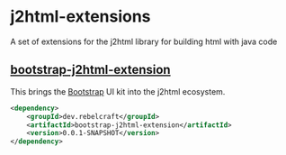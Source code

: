 # j2html-extensions

A set of extensions for the j2html library for building html with java code

## [bootstrap-j2html-extension](bootstrap-j2html-extension)

This brings the [Bootstrap]() UI kit into the j2html ecosystem. 

```xml
<dependency>
    <groupId>dev.rebelcraft</groupId>
    <artifactId>bootstrap-j2html-extension</artifactId>
    <version>0.0.1-SNAPSHOT</version>
</dependency>
```
